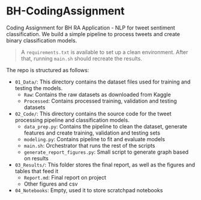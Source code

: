 # BH-CodingAssignment
Coding Assignment for BH RA Application - NLP for tweet sentiment classification. We build a simple pipeline to process tweets and create binary classification models. 

> A `requirements.txt` is available to set up a clean environment. After that, running `main.sh` should recreate the results.

The repo is structured as follows:

- `01_Data/`: This directory contains the dataset files used for training and testing the models.
    - `Raw`: Contains the raw datasets as downloaded from Kaggle
    - `Processed`: Contains processed training, validation and testing datasets
- `02_Code/`: This directory contains the source code for the tweet processing pipeline and classification models.
    - `data_prep.py`: Contains the pipeline to clean the dataset, generate features and create training, validation and testing sets
    - `modeling.py`: Contains pipeline to fit and evaluate models
    - `main.sh`: Orchestrator that runs the rest of the scripts
    - `generate_report_figures.py`: Small script to generate graph based on results
- `03_Results/`: This folder stores the final report, as well as the figures and tables that feed it
    - `Report.md`: Final report on project
    - Other figures and csv
- `04_Notebooks`: Empty, used it to store scratchpad notebooks


